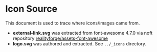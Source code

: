 # Icon Source

This document is used to trace where icons/images came from.

* **external-link.svg** was extracted from font-awesome 4.7.0 via noft repository [realityforge/assets-font-awesome](https://github.com/realityforge/assets-font-awesome)
* **logo.svg** was authored and extracted. See `../_icons` directory.
